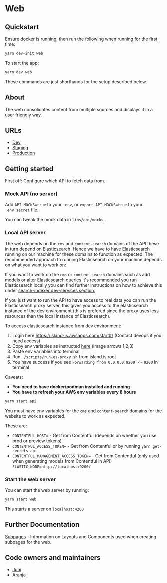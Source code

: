 # Web

## Quickstart

Ensure docker is running, then run the following when running for the first time:

```bash
yarn dev-init web
```

To start the app:

```bash
yarn dev web
```

These commands are just shorthands for the setup described below.

## About

The web consolidates content from multiple sources and displays it in a user friendly way.

## URLs

- [Dev](https://beta.dev01.devland.is)
- [Staging](https://beta.staging01.devland.is)
- [Production](https://island.is)

## Getting started

First off: Configure which API to fetch data from.

### Mock API (no server)

Add `API_MOCKS=true` to your `.env`, or `export API_MOCKS=true` to your `.env.secret` file.

You can tweak the mock data in `libs/api/mocks`.

### Local API server

The web depends on the `cms` and `content-search` domains of the API these in turn depend on Elasticsearch.
Hence we have to have Elasticsearch running on our machine for these domains to function as expected.
The recommended approach to running Elasticsearch on your machine depends on what you want to work on:

If you want to work on the `cms` or `content-search` domains such as add models or alter Elasticsearch queries it's recommended you run Elasticsearch locally you can find further instructions on how to achieve this under [search-indexer dev-services section.](https://docs.devland.is/apps/services/search-indexer/dev-services)

If you just want to run the API to have access to real data you can run the Elasticsearch proxy server, this gives you access to the elasticsearch instance of the dev environment (this is prefered since the proxy uses less resources than the local instance of Elasticsearch).

To access elasticsearch instance from dev environment:

1. Login here https://island-is.awsapps.com/start#/ (Contact devops if you need access)
2. Copy env variables as instructed [here](https://docs.devland.is/technical-overview/devops/dockerizing#troubleshooting) (image arrows 1,2,3)
3. Paste env variables into terminal
4. Run `./scripts/run-es-proxy.sh` from island.is root
5. You have success if you see `Forwarding from 0.0.0.0:9200 -> 9200` in terminal

Caveats:

- **You need to have docker/podman installed and running**
- **You have to refresh your AWS env variables every 8 hours**

```bash
yarn start api
```

You must have env variables for the `cms` and `content-search` domains for the website to work as expected.

These are:

- `CONTENTFUL_HOST=` - Get from Contentful (depends on whether you use prod or preview tokens)
- `CONTENTFUL_ACCESS_TOKEN=` - Get from Contentful or by running `yarn get-secrets api`
- `CONTENTFUL_MANAGEMENT_ACCESS_TOKEN=` - Get from Contentful (only used when generating models from Contentful in API)
  `ELASTIC_NODE=http://localhost:9200/`

### Start the web server

You can start the web server by running:

```bash
yarn start web
```

This starts a server on `localhost:4200`

## Further Documentation

[Subpages](./docs/subpages.md) - Information on Layouts and Components used when
creating subpages for the web.

## Code owners and maintainers

- [Júní](https://github.com/orgs/island-is/teams/juni/members)
- [Aranja](https://github.com/orgs/island-is/teams/aranja/members)
